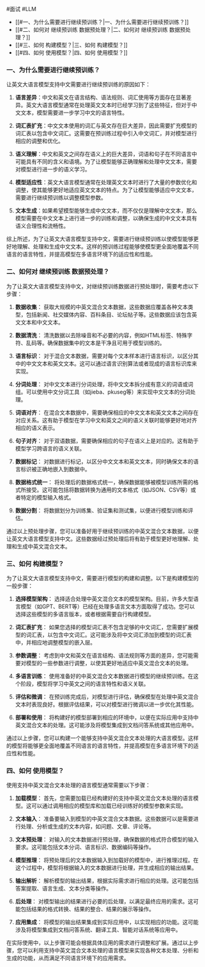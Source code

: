#面试 #LLM 

- [[#一、为什么需要进行继续预训练？|一、为什么需要进行继续预训练？]]
- [[#二、如何对 继续预训练 数据预处理？|二、如何对 继续预训练 数据预处理？]]
- [[#三、如何 构建模型？|三、如何 构建模型？]]
- [[#四、如何 使用模型？|四、如何 使用模型？]]

### 一、为什么需要进行继续预训练？
让英文大语言模型支持中文需要进行继续预训练的原因如下：

1. **语言差异**：中文和英文在语言结构、语法规则、词汇使用等方面存在显著差异。英文大语言模型通常在处理英文文本时已经学习到了这些特征，但对于中文文本，模型需要进一步学习中文的语言特性。

2. **词汇表扩充**：中文文本使用的词汇与英文存在巨大差异，因此需要扩充模型的词汇表以包含中文词汇。这需要在预训练过程中引入中文词汇，并对模型进行相应的调整和优化。

3. **语义理解**：中文和英文之间存在语义上的巨大差异，词语和句子在不同语言中可能具有不同的含义和语境。为了让模型能够正确理解和处理中文文本，需要对模型进行进一步的语义学习。

4. **模型适应性**：英文大语言模型通常在处理英文文本时进行了大量的参数优化和调整，使其能够更好地适应英文文本的特点。为了让模型能够适应中文文本，需要进行继续预训练以调整模型参数。

5. **文本生成**：如果希望模型能够生成中文文本，而不仅仅是理解中文文本，那么模型需要在中文文本上进行进一步的训练和调整，以确保生成的中文文本具有语义合理性和流畅性。

综上所述，为了让英文大语言模型支持中文，需要进行继续预训练以使模型能够更好地理解、处理和生成中文文本。这样的预训练过程能够使模型更全面地覆盖不同语言的语言特性，并提高模型在多语言环境下的适应性和性能。

### 二、如何对 继续预训练 数据预处理？
为了让英文大语言模型支持中文，对继续预训练数据进行预处理时，需要考虑以下步骤：

1. **数据收集**：
   获取大规模的中英文混合文本数据，这些数据应覆盖各种文本类型，包括新闻、社交媒体内容、百科条目、论坛帖子等。这些数据应该包含英文文本和中文文本。

2. **数据清洗**：
   清洗数据以去除噪音和不必要的内容，例如HTML标签、特殊字符、乱码等。确保数据集中的文本是干净且可用于模型训练的。

3. **语言标识**：
   对于混合文本数据，需要对每个文本样本进行语言标识，以区分其中的中文文本和英文文本。这可以通过语言识别算法或者现成的语言标识库来实现。

4. **分词处理**：
   对中文文本进行分词处理，将中文文本拆分成有意义的词语或词组。可以使用中文分词工具（如jieba、pkuseg等）来实现中文文本的分词处理。

5. **词语对齐**：
   在混合文本数据中，需要确保相应的中文文本和英文文本之间存在对应关系。这有助于模型在学习中文和英文之间的语义关联时能够更好地对齐相应的语义表示。

6. **句子对齐**：
   对于双语数据，需要确保相应的句子在语义上是对应的。这有助于模型学习跨语言的语义关联。

7. **数据标记**：
   对数据进行标记，以区分中文文本和英文文本，同时确保文本的语言标识被正确地嵌入到数据中。

8. **数据格式统一**：
   将处理后的数据格式统一，确保数据能够被模型训练所需的格式所接受。这可能包括将数据转换为通用的文本格式（如JSON、CSV等）或者特定的模型输入格式。

9. **数据分割**：
   将数据划分为训练集、验证集和测试集，以便进行模型训练和评估。

通过以上预处理步骤，您可以准备好用于继续预训练的中英文混合文本数据，以便让英文大语言模型支持中文。这些数据经过预处理后将有助于模型更好地理解、处理和生成中英文混合文本。

### 三、如何 构建模型？
为了让英文大语言模型支持中文，需要进行模型的构建和调整。以下是构建模型的一般步骤：

1. **选择模型架构**：
   选择适合处理中英文混合文本的模型架构。目前，许多大型语言模型（如GPT、BERT等）已经在处理多语言文本方面取得了成功。您可以选择这些模型的多语言版本，或者根据需要自行构建模型。

2. **词汇表扩充**：
   如果您选择的模型词汇表不包含足够的中文词汇，您需要扩展模型的词汇表，以包含中文词汇。这可能涉及将中文词汇添加到模型的词汇表中，并相应地调整模型的嵌入层。

3. **参数调整**：
   考虑到中文和英文在语言结构、语法规则等方面的差异，您可能需要对模型的一些参数进行调整，以使其更好地适应中英文混合文本的处理。

4. **多语言训练**：
   使用准备好的中英文混合文本数据进行模型的继续预训练。在这个阶段，模型将学习中英文之间的语言特性和语义关联。

5. **评估和微调**：
   在预训练完成后，对模型进行评估，确保模型在处理中英文混合文本时表现良好。根据评估结果，可以对模型进行微调以进一步优化其性能。

6. **部署和使用**：
   将构建好的模型部署到相应的环境中，以便在实际应用中支持中英文混合文本的处理。这可能涉及将模型集成到文档问答系统或其他应用中。

通过以上步骤，您可以构建一个能够支持中英文混合文本处理的大语言模型。这样的模型将能够更全面地覆盖不同语言的语言特性，并提高模型在多语言环境下的适应性和性能。

### 四、如何 使用模型？
使用支持中英文混合文本处理的语言模型通常需要以下步骤：

1. **加载模型**：
   首先，您需要加载已经构建好的支持中英文混合文本处理的语言模型。这可以通过调用相应的模型库和加载已经训练好的模型参数来实现。

2. **文本输入**：
   准备要输入到模型的中英文混合文本数据。这些数据可以是需要进行处理、分析或生成的文本内容，如问题、文章、评论等。

3. **文本预处理**：
   对输入的文本数据进行预处理，确保数据的格式符合模型的输入要求。这可能包括文本分词、语言标识、数据编码等操作。

4. **模型推理**：
   将预处理后的文本数据输入到加载好的模型中，进行推理过程。在这个过程中，模型将根据输入的文本数据进行处理，并生成相应的输出结果。

5. **输出解析**：
   解析模型的输出结果，根据实际需求进行相应的处理。这可能包括答案提取、语言生成、文本分类等操作。

6. **后处理**：
   对模型输出的结果进行必要的后处理，以满足最终应用的需求。这可能包括结果的格式转换、结果的整合、结果的展示等操作。

7. **应用集成**：
   将模型的输出结果集成到实际应用中，以实现相应的功能。这可能涉及将模型集成到文档问答系统、翻译工具、智能对话系统等应用中。

在实际使用中，以上步骤可能会根据具体应用的需求进行调整和扩展。通过以上步骤，您可以利用支持中英文混合文本处理的语言模型来实现各种文本处理、分析和生成的功能，从而满足不同语言环境下的应用需求。